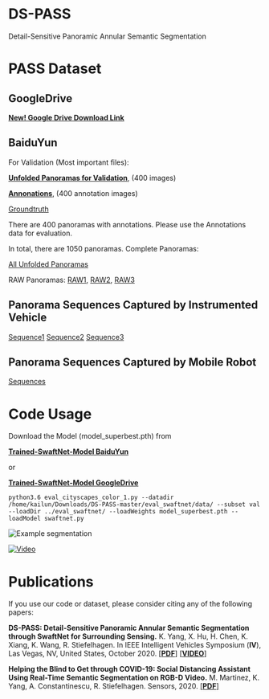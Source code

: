 # DS-PASS
Detail-Sensitive Panoramic Annular Semantic Segmentation

# PASS Dataset

## GoogleDrive
[**New! Google Drive Download Link**](https://drive.google.com/file/d/1A_P2u5HUbrHZnKJYAOL2f7JLxxj69LqB/view?usp=sharing)

## BaiduYun
For Validation (Most important files):

[**Unfolded Panoramas for Validation**](https://pan.baidu.com/s/1lsd_CN9u4uSCp-KmE2pn9Q),
(400 images)

[**Annonations**](https://pan.baidu.com/s/1XJ6fFq60UwTZui456AQlPw), (400 annotation images)

[Groundtruth](https://pan.baidu.com/s/1RkrxtYu5Y1UzBvzn8aBugg)

There are 400 panoramas with annotations. Please use the Annotations data for evaluation.

In total, there are 1050 panoramas. Complete Panoramas:

[All Unfolded Panoramas](https://pan.baidu.com/s/16BLZArMyVfP_dEYnshEicQ)

RAW Panoramas: [RAW1](https://pan.baidu.com/s/1LBTQnVHcL0TKoY7njtPiBg),
               [RAW2](https://pan.baidu.com/s/1B_kaC8uu531exuXMlCE6_A),
               [RAW3](https://pan.baidu.com/s/1car_7_dH58wKWDjM6brhlQ)


## Panorama Sequences Captured by Instrumented Vehicle
[Sequence1](https://pan.baidu.com/s/17L1-of4f80-sJqcsha_umw)
[Sequence2](https://pan.baidu.com/s/1-sCfhJPrm8YlFOmad90ljw)
[Sequence3](https://pan.baidu.com/s/1CfgSTD3jJR9tnE79oAu4BA)

## Panorama Sequences Captured by Mobile Robot
[Sequences](https://pan.baidu.com/s/15lIseRZkZgtF4UhCthlsUA)

# Code Usage
Download the Model (model_superbest.pth) from

[**Trained-SwaftNet-Model BaiduYun**](https://pan.baidu.com/s/1GHgv8cLA-LzsgtqGaYAm6Q)

or

[**Trained-SwaftNet-Model GoogleDrive**](https://drive.google.com/file/d/1dNx3FbeqJjrB7-LrhlLnKvdlZ69_0sZ0/view?usp=sharing)

```
python3.6 eval_cityscapes_color_1.py --datadir /home/kailun/Downloads/DS-PASS-master/eval_swaftnet/data/ --subset val --loadDir ../eval_swaftnet/ --loadWeights model_superbest.pth --loadModel swaftnet.py
```

![Example segmentation](example_segmentation.jpg?raw=true "Example segmentation")

[![Video](dspass_youtube.jpg?raw=true)](https://youtu.be/pvhpxbdrA_4 "Video on Youtube")

# Publications
If you use our code or dataset, please consider citing any of the following papers:

**DS-PASS: Detail-Sensitive Panoramic Annular Semantic Segmentation through SwaftNet for Surrounding Sensing.**
K. Yang, X. Hu, H. Chen, K. Xiang, K. Wang, R. Stiefelhagen.
In IEEE Intelligent Vehicles Symposium (**IV**), Las Vegas, NV, United States, October 2020. 
[[**PDF**](https://arxiv.org/pdf/1909.07721)]
[[**VIDEO**](https://youtu.be/pvhpxbdrA_4)]

**Helping the Blind to Get through COVID-19: Social Distancing Assistant Using Real-Time Semantic Segmentation on RGB-D Video.**
M. Martinez, K. Yang, A. Constantinescu, R. Stiefelhagen.
Sensors, 2020.
[[**PDF**]](https://www.mdpi.com/1424-8220/20/18/5202/pdf)
